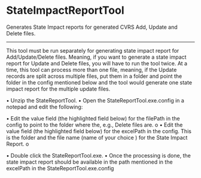 # StateImpactReportTool

Generates State Impact reports for generated CVRS Add, Update and Delete files.

---

This tool must be run separately for generating state impact report for Add/Update/Delete files. Meaning, if you want to generate a state impact report for Update and Delete files, you will have to run the tool twice. At a time, this tool can process more than one file, meaning, if the Update records are split across multiple files, put them in a folder and point the folder in the config mentioned below and the tool would generate one state impact report for the multiple update files.

• Unzip the StateReportTool.
• Open the StateReportTool.exe.config in a notepad and edit the following:

• Edit the value field (the highlighted field below) for the filePath in the config to point to the folder where the, e.g., Delete files are.
o <add key="filePath" value="C:\TestFiles\DeleteFiles"/>
• Edit the value field (the highlighted field below) for the excelPath in the config. This is the folder and the file name (name of your choice ) for the State Impact Report.
o <add key ="excelPath" value ="C:\TestFiles\GeneratedExcel\StateImpact_UD.xls"/>

• Double click the StateReportTool.exe.
• Once the processing is done, the state impact report should be available in the path mentioned in the excelPath in the StateReportTool.exe.config
